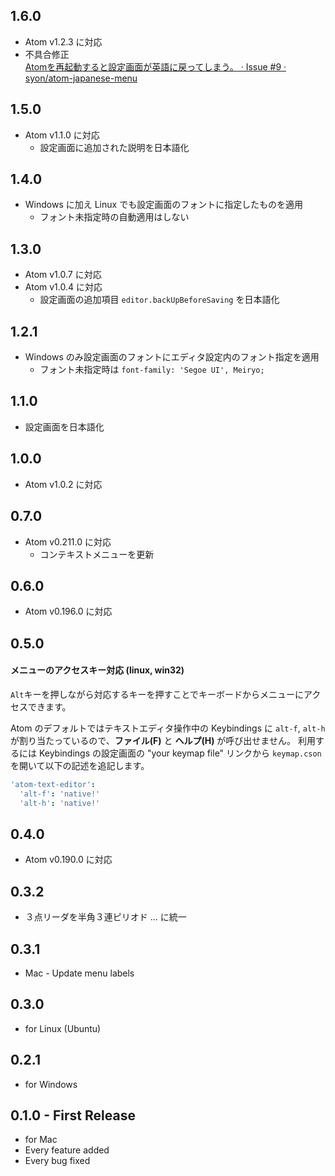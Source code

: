## 1.6.0
* Atom v1.2.3 に対応
* 不具合修正  
  [Atomを再起動すると設定画面が英語に戻ってしまう。 · Issue #9 · syon/atom-japanese-menu](https://github.com/syon/atom-japanese-menu/issues/9)

## 1.5.0
* Atom v1.1.0 に対応
    * 設定画面に追加された説明を日本語化

## 1.4.0
* Windows に加え Linux でも設定画面のフォントに指定したものを適用
    * フォント未指定時の自動適用はしない

## 1.3.0
* Atom v1.0.7 に対応
* Atom v1.0.4 に対応
    * 設定画面の追加項目 `editor.backUpBeforeSaving` を日本語化

## 1.2.1
* Windows のみ設定画面のフォントにエディタ設定内のフォント指定を適用
    * フォント未指定時は `font-family: 'Segoe UI', Meiryo;`

## 1.1.0
* 設定画面を日本語化

## 1.0.0
* Atom v1.0.2 に対応

## 0.7.0
* Atom v0.211.0 に対応
    * コンテキストメニューを更新

## 0.6.0
* Atom v0.196.0 に対応

## 0.5.0

#### メニューのアクセスキー対応 (linux, win32)

`Alt`キーを押しながら対応するキーを押すことでキーボードからメニューにアクセスできます。

Atom のデフォルトではテキストエディタ操作中の Keybindings に `alt-f`, `alt-h`
が割り当たっているので、__ファイル(F)__ と __ヘルプ(H)__ が呼び出せません。
利用するには Keybindings の設定画面の "your keymap file" リンクから
`keymap.cson` を開いて以下の記述を追記します。

```cson
'atom-text-editor':
  'alt-f': 'native!'
  'alt-h': 'native!'
```

## 0.4.0
* Atom v0.190.0 に対応

## 0.3.2
* ３点リーダを半角３連ピリオド ... に統一

## 0.3.1
* Mac - Update menu labels

## 0.3.0
* for Linux (Ubuntu)

## 0.2.1
* for Windows

## 0.1.0 - First Release
* for Mac
* Every feature added
* Every bug fixed
